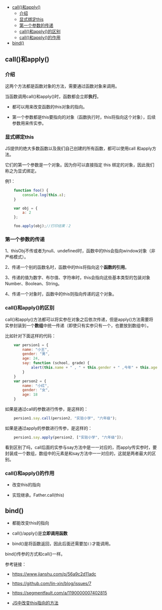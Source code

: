 <!-- MarkdownTOC -->

- [call\(\)和apply\(\)](#call%E5%92%8Capply)
    - [介绍](#%E4%BB%8B%E7%BB%8D)
    - [显式绑定this](#%E6%98%BE%E5%BC%8F%E7%BB%91%E5%AE%9Athis)
    - [第一个参数的传递](#%E7%AC%AC%E4%B8%80%E4%B8%AA%E5%8F%82%E6%95%B0%E7%9A%84%E4%BC%A0%E9%80%92)
    - [call\(\)和apply\(\)的区别](#call%E5%92%8Capply%E7%9A%84%E5%8C%BA%E5%88%AB)
    - [call\(\)和apply\(\)的作用](#call%E5%92%8Capply%E7%9A%84%E4%BD%9C%E7%94%A8)
- [bind\(\)](#bind)

<!-- /MarkdownTOC -->


<a id="call%E5%92%8Capply"></a>
## call()和apply()

<a id="%E4%BB%8B%E7%BB%8D"></a>
### 介绍

这两个方法都是函数对象的方法，需要通过函数对象来调用。

当函数调用call()和apply()时，函数都会立即**执行**。


- 都可以用来改变函数的this对象的指向。

- 第一个参数都是this要指向的对象（函数执行时，this将指向这个对象），后续参数用来传实参。



<a id="%E6%98%BE%E5%BC%8F%E7%BB%91%E5%AE%9Athis"></a>
### 显式绑定this

JS提供的绝大多数函数以及我们自己创建的所有函数，都可以使用call 和apply方法。

它们的第一个参数是一个对象。因为你可以直接指定 this 绑定的对象，因此我们称之为显式绑定。


例1：

```javascript
    function foo() {
        console.log(this.a);
    }

    var obj = {
        a: 2
    };

    foo.apply(obj);//打印结果：2
```


<a id="%E7%AC%AC%E4%B8%80%E4%B8%AA%E5%8F%82%E6%95%B0%E7%9A%84%E4%BC%A0%E9%80%92"></a>
### 第一个参数的传递

1、thisObj不传或者为null、undefined时，函数中的this会指向window对象（非严格模式）。

2、传递一个别的函数名时，函数中的this将指向这个**函数的引用**。

3、传递的值为数字、布尔值、字符串时，this会指向这些基本类型的包装对象Number、Boolean、String。

4、传递一个对象时，函数中的this则指向传递的这个对象。



<a id="call%E5%92%8Capply%E7%9A%84%E5%8C%BA%E5%88%AB"></a>
### call()和apply()的区别


call()和apply()方法都可以将实参在对象之后依次传递，但是apply()方法需要将实参封装到一个**数组**中统一传递（即使只有实参只有一个，也要放到数组中）。

比如针对下面这样的代码：

```javascript
    var persion1 = {
        name: "小王",
        gender: "男",
        age: 24,
        say: function (school, grade) {
            alert(this.name + " , " + this.gender + " ,今年" + this.age + " ,在" + school + "上" + grade);
        }
    }
    var person2 = {
        name: "小红",
        gender: "女",
        age: 18
    }
```


如果是通过call的参数进行传参，是这样的：


```javascript
	persion1.say.call(persion2, "实验小学", "六年级");
```


如果是通过apply的参数进行传参，是这样的：

```javascript
	persion1.say.apply(persion2, ["实验小学", "六年级"]);
```

看到区别了吗，call后面的实参与say方法中是一一对应的，而apply传实参时，要封装成一个数组，数组中的元素是和say方法中一一对应的，这就是两者最大的区别。


<a id="call%E5%92%8Capply%E7%9A%84%E4%BD%9C%E7%94%A8"></a>
### call()和apply()的作用

- 改变this的指向

- 实现继承。Father.call(this)



<a id="bind"></a>
## bind()

- 都能改变this的指向

- call()/apply()是**立即调用函数**

- bind()是将函数返回，因此后面还需要加`()`才能调用。

bind()传参的方式和call()一样。



参考链接：

- <https://www.jianshu.com/p/56a9c2d11adc>

- <https://github.com/lin-xin/blog/issues/7>

- <https://segmentfault.com/a/1190000007402815>



- [JS中改变this指向的方法](http://www.xiaoxiaohan.com/js/38.html)

